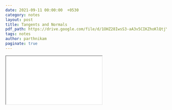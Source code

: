 ```yaml
---
date: 2021-09-11 00:00:00  +0530
category: notes
layout: post
title: Tangents and Normals
pdf_path: https://drive.google.com/file/d/1OHZ28IwsS3-aA3v5CIKZhoKlQtjYTkm9/preview?usp=sharing
tags: notes
author: parthnikam
paginate: true
---
```


<iframe class="embed-pdf" src="{{ page.pdf_path }}#toolbar=0" seamless="seamless" scrolling="no" style="overflow:hidden"></iframe>
